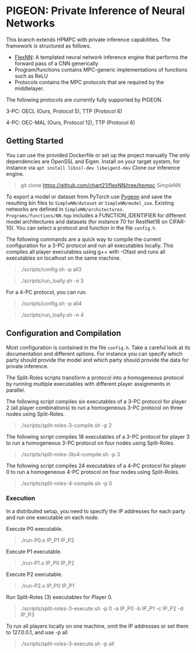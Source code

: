 # PIGEON: Private Inference of Neural Networks

This branch extends HPMPC with private inference capabilities. The framework is structured as follows.

* [FlexNN](https://github.com/chart21/flexNN/tree/hpmpc): A templated neural network inference engine that performs the forward pass of a CNN generically
* Program/functions contains MPC-generic implementations of functions such as ReLU
* Protocols contains the MPC protocols that are required by the middlelayer.

The following protocols are currently fully supported by PIGEON.

3-PC: OECL (Ours, Protocol 5), TTP (Protocol 6)

4-PC: OEC-MAL (Ours, Protocol 12), TTP (Protocol 6)

## Getting Started

You can use the provided Dockerfile or set up the project manually
The only dependencies are OpenSSL and Eigen. Install on your target system, for instance via ```apt install libssl-dev libeigen3-dev```
Clone our inference engine.
> git clone https://github.com/chart21/flexNN/tree/hpmpc SimpleNN

To export a model or dataset from PyTorch use [Pygeon](https://github.com/chart21/pygeon) and save the resulting bin files to `SimpleNN/dataset` or `SimpleNN/model_zoo`.
Existing networks are defined in `SimpleNN/architectures`. `Programs/functions/NN.hpp` includes a FUNCTION_IDENTIFIER for different model architectures and datasets (for instance 70 for RestNet18 on CIFAR-10). 
You can select a protocol and function in the file `config.h`. 

The following commands are a quick way to compile the current configuration for a 3-PC protocol and run all executables locally. This compiles all player executables using g++ with -Ofast and runs all executables on localhost on the same machine.
> ./scripts/config.sh -p all3

> ./scripts/run_loally.sh -n 3

For a 4-PC protocol, you can run.

> ./scripts/config.sh -p all4

> ./scripts/run_loally.sh -n 4

## Configuration and Compilation

Most configuration is contained in the file `config.h`. Take a careful look at its documentation and different options. For instance you can specify which party should provide the model and which party should provide the data for private inference.

The Split-Roles scripts transform a protocol into a homogeneous protocol by running multiple executables with different player assignments in parallel.

The following script compiles six executables of a 3-PC protocol for player 2 (all player combinations) to run a homogeneous 3-PC protocol on three nodes using Split-Roles.
> ./scripts/split-roles-3-compile.sh -p 2

The following script compiles 18 executables of a 3-PC protocol for player 3 to run a homogeneous 3-PC protocol on four nodes using Split-Roles.
> ./scripts/split-roles-3to4-compile.sh -p 3

The following script compiles 24 executables of a 4-PC protocol for player 0 to run a homogeneous 4-PC protocol on four nodes using Split-Roles.
> ./scripts/split-roles-4-compile.sh -p 0


### Execution

In a distributed setup, you need to specify the IP addresses for each party and run one executable on each node.

Execute P0 executable.
> ./run-P0.o IP_P1 IP_P2

Execute P1 executable.
> ./run-P1.o IP_P0 IP_P2

Execute P2 executable.
> ./run-P2.o IP_P0 IP_P1


Run Split-Roles (3) executables for Player 0.
> ./scripts/split-roles-3-execute.sh -p 0 -a IP_P0 -b IP_P1 -c IP_P2 -d IP_P3

To run all players locally on one machine, omit the IP addresses or set them to 127.0.0.1, and use -p all
> ./scripts/split-roles-3-execute.sh -p all


